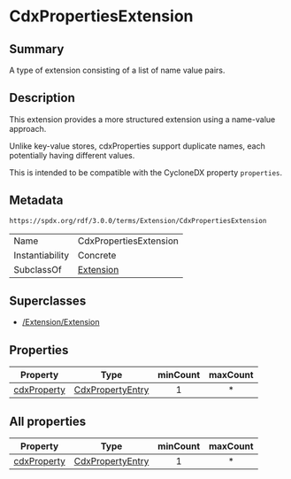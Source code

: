 <!-- Automatically generated by spec-parser v2.3.0 on 2024-07-09T12:43:38.633388+00:00 -->
<!-- SPDX-License-Identifier: Community-Spec-1.0 -->

# CdxPropertiesExtension

## Summary

A type of extension consisting of a list of name value pairs.


## Description

This extension provides a more structured extension using a name-value
approach.

Unlike key-value stores, cdxProperties support duplicate names, each
potentially having different values.

This is intended to be compatible with the CycloneDX property `properties`.


## Metadata

`https://spdx.org/rdf/3.0.0/terms/Extension/CdxPropertiesExtension`


| | |
|---|---|
| Name | CdxPropertiesExtension |
| Instantiability | Concrete |
| SubclassOf | [Extension](../Classes/Extension.md) |


## Superclasses

* [/Extension/Extension](../../Extension/Classes/Extension.md)




## Properties

| Property | Type | minCount | maxCount |
|---|---|:---:|:---:|
| [cdxProperty](../Properties/cdxProperty.md) | [CdxPropertyEntry](../Classes/CdxPropertyEntry.md) | 1 | * |



## All properties

| Property | Type | minCount | maxCount |
|---|---|:---:|:---:|
| [cdxProperty](../../Extension/Properties/cdxProperty.md) | [CdxPropertyEntry](../../Extension/Classes/CdxPropertyEntry.md) | 1 | * |



